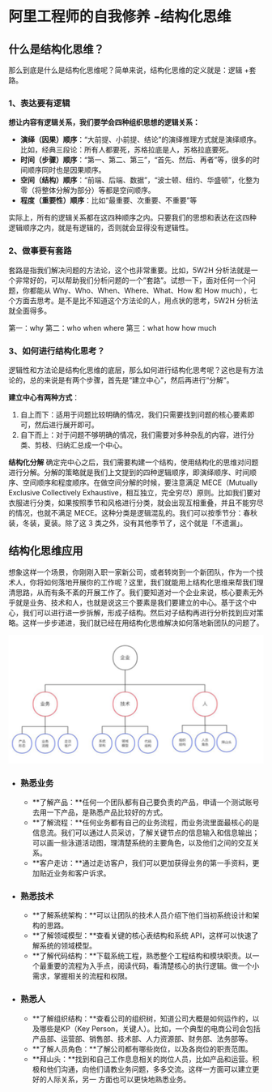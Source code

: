 # 阿里工程师的自我修养 -结构化思维

## 什么是结构化思维？

那么到底是什么是结构化思维呢？简单来说，结构化思维的定义就是：逻辑 +套路。

### 1、表达要有逻辑 

**想让内容有逻辑关系，我们要学会四种组织思想的逻辑关系：**

- **演绎（因果）顺序**：“大前提、小前提、结论”的演绎推理方式就是演绎顺序。
  比如，经典三段论：所有人都要死，苏格拉底是人，苏格拉底要死。
- **时间（步骤）顺序**：“第一、第二、第三”，“首先、然后、再者”等，很多的时
  间顺序同时也是因果顺序。
- **空间（结构）顺序**：“前端、后端、数据”，“波士顿、纽约、华盛顿”，化整为
  零（将整体分解为部分）等都是空间顺序。
- **程度（重要性）顺序**：比如“最重要、次重要、不重要”等

实际上，所有的逻辑关系都在这四种顺序之内。只要我们的思想和表达在这四种
逻辑顺序之内，就是有逻辑的，否则就会显得没有逻辑性。

### 2、做事要有套路

套路是指我们解决问题的方法论，这个也非常重要。比如，5W2H 分析法就是一个非常好的，可以帮助我们分析问题的一个”套路”。试想一下，面对任何一个问题，你都能从 Why、Who、When、Where、What、How 和 How much），七个方面去思考。是不是比不知道这个方法论的人，用点状的思考，5W2H 分析法就全面得多。

第一：why  第二：who   when   where   第三：what   how   how much

### 3、如何进行结构化思考？

逻辑性和方法论是结构化思维的底层，那么如何进行结构化思考呢？这也是有方法论的，总的来说是有两个步骤，首先是“建立中心”，然后再进行“分解”。

 **建立中心有两种方式**：
1.  自上而下：适用于问题比较明确的情况，我们只需要找到问题的核心要素即可，然后进行展开即可。
2.  自下而上：对于问题不够明确的情况，我们需要对多种杂乱的内容，进行分类、剪枝、归纳汇总成一个中心。

**结构化分解**
确定完中心之后，我们需要构建一个结构，使用结构化的思维对问题进行分解。分解的策略就是我们上文提到的四种逻辑顺序，即演绎顺序、时间顺序、空间顺序和程度顺序。在做空间分解的时候，要注意满足 MECE（Mutually Exclusive Collectively Exhaustive，相互独立，完全穷尽）原则。比如我们要对衣服进行分类，如果按照季节和风格进行分类，就会出现互相重叠，并且不能穷尽的情况，也就不满足 MECE。这种分类是逻辑混乱的。我们可以按季节分：春秋装，冬装，夏装。除了这 3 类之外，没有其他季节了，这个就是「不遗漏」。

## 结构化思维应用

想象这样一个场景，你刚刚入职一家新公司，或者转岗到一个新团队，作为一个技术人，你将如何落地开展你的工作呢？这里，我们就能用上结构化思维来帮我们理清思路，从而有条不紊的开展工作了。我们要知道对一个企业来说，核心要素无外乎就是业务、技术和人，也就是说这三个要素是我们要建立的中心。基于这个中心，我们可以进行进一步拆解，形成子结构。然后对子结构再进行分析找到应对策略。这样一步步递进，我们就已经在用结构化思维解决如何落地新团队的问题了。

![](..\img\alijiegousiwei.png)

- ###   熟悉业务

  - **了解产品：**任何一个团队都有自己要负责的产品，申请一个测试账号去用一下产品，是熟悉产品比较好的方式。
  - **了解流程：**任何业务都有自己的业务流程，而业务流里面最核心的是信息流。我们可以通过人员采访，了解关键节点的信息输入和信息输出；可以画一些泳道活动图，理清楚系统的主要角色，以及他们之间的交互关系。
  - **客户走访：**通过走访客户，我们可以更加获得业务的第一手资料，更加贴近业务和客户诉求。

- ###  熟悉技术

  - **了解系统架构：**可以让团队的技术人员介绍下他们当初系统设计和架构的思路。
  - **了解领域模型：**查看关键的核心表结构和系统 API，这样可以快速了解系统的领域模型。
  - **了解代码结构：**下载系统工程，熟悉整个工程结构和模块职责。以一个最重要的流程为入手点，阅读代码，看清楚核心的执行逻辑。做一个小需求，掌握相关的流程和权限。

- ###  熟悉人

  - **了解组织结构：**查看公司的组织树，知道公司大概是如何运作的，以及哪些是KP（Key Person，关键人）。比如，一个典型的电商公司会包括产品部、运营部、销售部、技术部、人力资源部、财务部、法务部等。
  - **了解人员角色：**了解公司都有哪些岗位，以及各岗位的职责范围。
  - **拜山头：**找到和自己工作息息相关的岗位人员，比如产品和运营。积极和他们沟通，向他们请教业务问题，多多交流。这样一方面可以建立更好的人际关系，另一
    方面也可以更快地熟悉业务。

